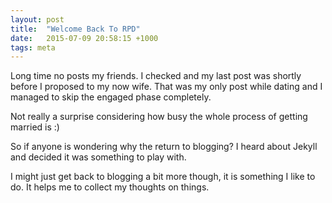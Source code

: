 ```yaml
---
layout: post
title:  "Welcome Back To RPD"
date:   2015-07-09 20:58:15 +1000
tags: meta
---
```


Long time no posts my friends. I checked and my last post was shortly before I proposed to my 
now wife. That was my only post while dating and I managed to skip the engaged phase completely.

Not really a surprise considering how busy the whole process of getting married is :)

So if anyone is wondering why the return to blogging? I heard about Jekyll and decided it was 
something to play with. 

I might just get back to blogging a bit more though, it is something I like to do. It helps me to 
collect my thoughts on things.

